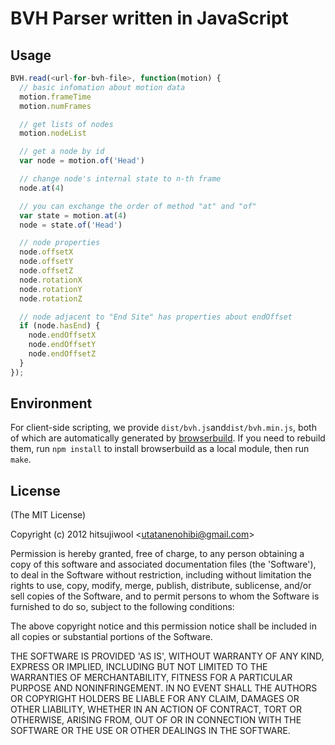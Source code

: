 # BVH Parser written in JavaScript

## Usage

```javascript
BVH.read(<url-for-bvh-file>, function(motion) {
  // basic infomation about motion data
  motion.frameTime
  motion.numFrames

  // get lists of nodes
  motion.nodeList

  // get a node by id
  var node = motion.of('Head')

  // change node's internal state to n-th frame
  node.at(4)

  // you can exchange the order of method "at" and "of"
  var state = motion.at(4)
  node = state.of('Head')

  // node properties
  node.offsetX
  node.offsetY
  node.offsetZ
  node.rotationX
  node.rotationY
  node.rotationZ

  // node adjacent to "End Site" has properties about endOffset
  if (node.hasEnd) {
    node.endOffsetX
    node.endOffsetY
    node.endOffsetZ
  }
});
```

## Environment

For client-side scripting, we provide `dist/bvh.js`and`dist/bvh.min.js`, both of which are automatically generated by [browserbuild](https://github.com/LearnBoost/browserbuild).
If you need to rebuild them, run `npm install` to install browserbuild as a local module, then run `make`.

## License

(The MIT License)

Copyright (c) 2012 hitsujiwool &lt;utatanenohibi@gmail.com&gt;

Permission is hereby granted, free of charge, to any person obtaining
a copy of this software and associated documentation files (the
'Software'), to deal in the Software without restriction, including
without limitation the rights to use, copy, modify, merge, publish,
distribute, sublicense, and/or sell copies of the Software, and to
permit persons to whom the Software is furnished to do so, subject to
the following conditions:

The above copyright notice and this permission notice shall be
included in all copies or substantial portions of the Software.

THE SOFTWARE IS PROVIDED 'AS IS', WITHOUT WARRANTY OF ANY KIND,
EXPRESS OR IMPLIED, INCLUDING BUT NOT LIMITED TO THE WARRANTIES OF
MERCHANTABILITY, FITNESS FOR A PARTICULAR PURPOSE AND NONINFRINGEMENT.
IN NO EVENT SHALL THE AUTHORS OR COPYRIGHT HOLDERS BE LIABLE FOR ANY
CLAIM, DAMAGES OR OTHER LIABILITY, WHETHER IN AN ACTION OF CONTRACT,
TORT OR OTHERWISE, ARISING FROM, OUT OF OR IN CONNECTION WITH THE
SOFTWARE OR THE USE OR OTHER DEALINGS IN THE SOFTWARE.
